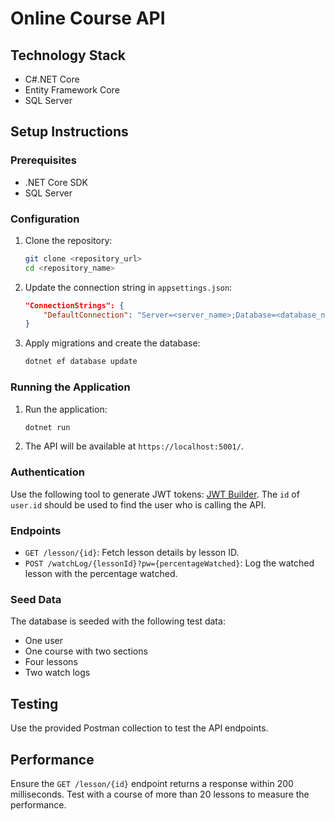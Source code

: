 ﻿# Online Course API

## Technology Stack
- C#.NET Core
- Entity Framework Core
- SQL Server

## Setup Instructions

### Prerequisites
- .NET Core SDK
- SQL Server

### Configuration
1. Clone the repository:
    ```bash
    git clone <repository_url>
    cd <repository_name>
    ```

2. Update the connection string in `appsettings.json`:
    ```json
    "ConnectionStrings": {
        "DefaultConnection": "Server=<server_name>;Database=<database_name>;User Id=<user_id>;Password=<password>;"
    }
    ```

3. Apply migrations and create the database:
    ```bash
    dotnet ef database update
    ```

### Running the Application
1. Run the application:
    ```bash
    dotnet run
    ```

2. The API will be available at `https://localhost:5001/`.

### Authentication
Use the following tool to generate JWT tokens: [JWT Builder](http://jwtbuilder.jamiekurtz.com/). The `id` of `user.id` should be used to find the user who is calling the API.

### Endpoints
- `GET /lesson/{id}`: Fetch lesson details by lesson ID.
- `POST /watchLog/{lessonId}?pw={percentageWatched}`: Log the watched lesson with the percentage watched.

### Seed Data
The database is seeded with the following test data:
- One user
- One course with two sections
- Four lessons
- Two watch logs

## Testing
Use the provided Postman collection to test the API endpoints.

## Performance
Ensure the `GET /lesson/{id}` endpoint returns a response within 200 milliseconds. Test with a course of more than 20 lessons to measure the performance.

